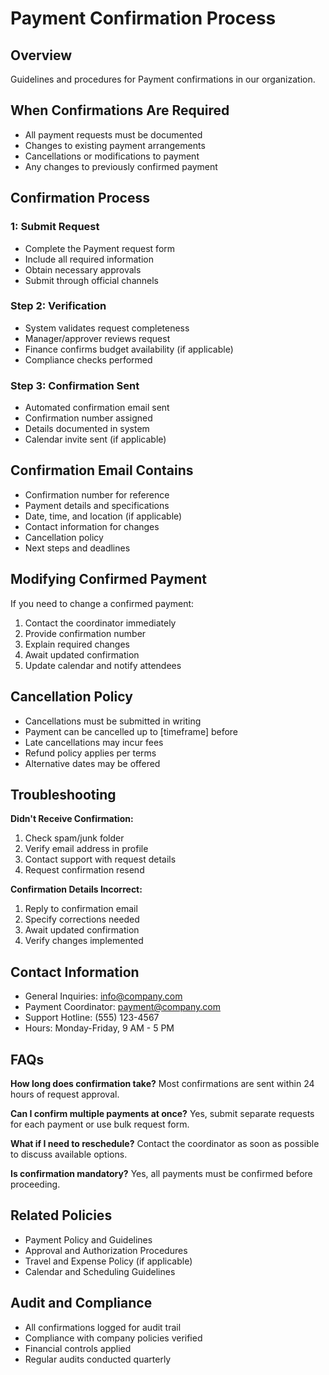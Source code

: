 # Payment Confirmation Process

## Overview
Guidelines and procedures for Payment confirmations in our organization.

## When Confirmations Are Required
- All payment requests must be documented
- Changes to existing payment arrangements
- Cancellations or modifications to payment
- Any changes to previously confirmed payment

## Confirmation Process

###  1: Submit Request
- Complete the Payment request form
- Include all required information
- Obtain necessary approvals
- Submit through official channels

### Step 2: Verification
- System validates request completeness
- Manager/approver reviews request
- Finance confirms budget availability (if applicable)
- Compliance checks performed

### Step 3: Confirmation Sent
- Automated confirmation email sent
- Confirmation number assigned
- Details documented in system
- Calendar invite sent (if applicable)

## Confirmation Email Contains
- Confirmation number for reference
- Payment details and specifications
- Date, time, and location (if applicable)
- Contact information for changes
- Cancellation policy
- Next steps and deadlines

## Modifying Confirmed Payment
If you need to change a confirmed payment:
1. Contact the coordinator immediately
2. Provide confirmation number
3. Explain required changes
4. Await updated confirmation
5. Update calendar and notify attendees

## Cancellation Policy
- Cancellations must be submitted in writing
- Payment can be cancelled up to [timeframe] before
- Late cancellations may incur fees
- Refund policy applies per terms
- Alternative dates may be offered

## Troubleshooting

**Didn't Receive Confirmation:**
1. Check spam/junk folder
2. Verify email address in profile
3. Contact support with request details
4. Request confirmation resend

**Confirmation Details Incorrect:**
1. Reply to confirmation email
2. Specify corrections needed
3. Await updated confirmation
4. Verify changes implemented

## Contact Information
- General Inquiries: info@company.com
- Payment Coordinator: payment@company.com
- Support Hotline: (555) 123-4567
- Hours: Monday-Friday, 9 AM - 5 PM

## FAQs

**How long does confirmation take?**
Most confirmations are sent within 24 hours of request approval.

**Can I confirm multiple payments at once?**
Yes, submit separate requests for each payment or use bulk request form.

**What if I need to reschedule?**
Contact the coordinator as soon as possible to discuss available options.

**Is confirmation mandatory?**
Yes, all payments must be confirmed before proceeding.

## Related Policies
- Payment Policy and Guidelines
- Approval and Authorization Procedures
- Travel and Expense Policy (if applicable)
- Calendar and Scheduling Guidelines

## Audit and Compliance
- All confirmations logged for audit trail
- Compliance with company policies verified
- Financial controls applied
- Regular audits conducted quarterly

